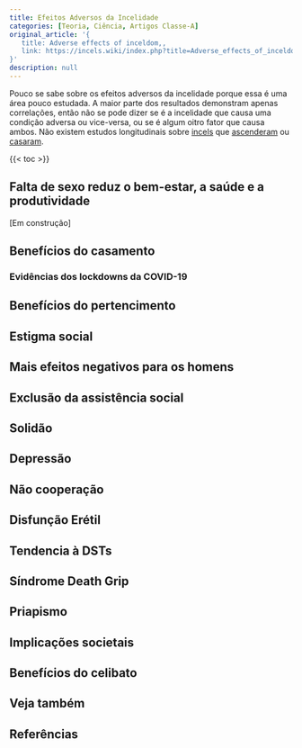 ```yaml
---
title: Efeitos Adversos da Incelidade
categories: [Teoria, Ciência, Artigos Classe-A]
original_article: '{
   title: Adverse effects of inceldom,,
   link: https://incels.wiki/index.php?title=Adverse_effects_of_inceldom
}'
description: null
---
```


Pouco se sabe sobre os efeitos adversos da incelidade porque essa é uma área pouco estudada. A maior parte dos resultados demonstram apenas correlações, então não se pode dizer se é a incelidade que causa uma condição adversa ou vice-versa, ou se é algum oitro fator que causa ambos. Não existem estudos longitudinais sobre [incels](/w/incel) que [ascenderam]() ou [casaram]().

{{< toc >}}

## Falta de sexo reduz o bem-estar, a saúde e a produtividade
[Em construção]

## Benefícios do casamento
### Evidências dos lockdowns da COVID-19
## Benefícios do pertencimento
## Estigma social
## Mais efeitos negativos para os homens
## Exclusão da assistência social
## Solidão
## Depressão
## Não cooperação
## Disfunção Erétil
## Tendencia à DSTs
## Síndrome Death Grip
## Priapismo
## Implicações societais
## Benefícios do celibato
## Veja também
## Referências

